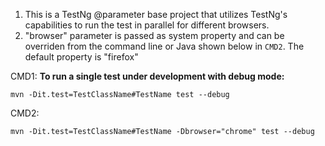 1. This is a TestNg @parameter base project that utilizes TestNg's capabilities to run the test in parallel for different browsers.
2. "browser" parameter is passed as system property and can be overriden from the command line or Java shown below in `CMD2`. The default property is "firefox"

CMD1: **To run a single test under development with debug mode:**

`mvn -Dit.test=TestClassName#TestName test --debug`

CMD2: 

`mvn -Dit.test=TestClassName#TestName -Dbrowser="chrome" test --debug`

